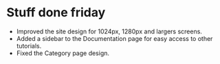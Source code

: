# Stuff done friday
* Improved the site design for 1024px, 1280px and largers screens.
* Added a sidebar to the Documentation page for easy access to other tutorials.
* Fixed the Category page design.
